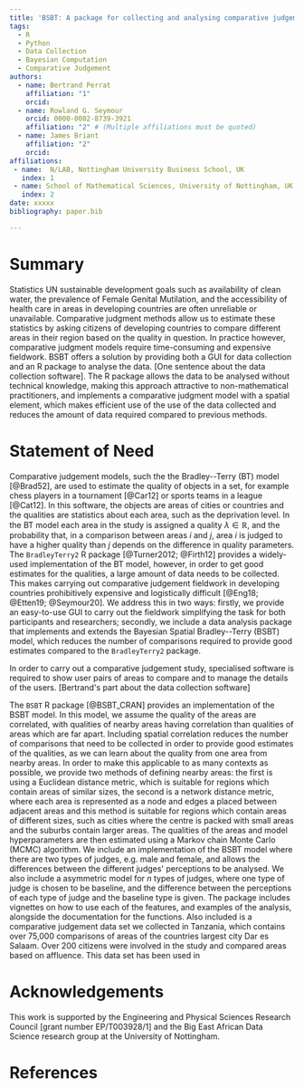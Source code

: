 ```yaml
---
title: 'BSBT: A package for collecting and analysing comparative judgement data'
tags:
  - R
  - Python
  - Data Collection
  - Bayesian Computation
  - Comparative Judgement
authors:
  - name: Bertrand Perrat
    affiliation: "1"
    orcid: 
  - name: Rowland G. Seymour
    orcid: 0000-0002-8739-3921
    affiliation: "2" # (Multiple affiliations must be quoted)
  - name: James Briant
    affiliation: "2"
    orcid: 
affiliations:
 - name:  N/LAB, Nottingham University Business School, UK
   index: 1
 - name: School of Mathematical Sciences, University of Nottingham, UK
   index: 2
date: xxxxx
bibliography: paper.bib

---
```


# Summary
Statistics UN sustainable development goals such as availability of clean water, the prevalence of Female Genital Mutilation, and the accessibility of health care in areas in developing countries are often unreliable or unavailable.  Comparative judgment methods allow us to estimate these statistics by asking citizens of developing countries to compare different areas in their region based on the quality in question. In practice however, comparative judgment models require time-consuming and expensive fieldwork. BSBT offers a solution by providing both a GUI for data collection and an R package to analyse the data. [One sentence about the data collection software]. The R package allows the data to be analysed without technical knowledge, making this approach attractive to non-mathematical practitioners, and implements a comparative judgment model with a spatial element, which makes efficient use of the use of the data collected and reduces the amount of data required compared to previous methods. 

# Statement of Need
Comparative judgement models, such the the Bradley--Terry (BT) model [@Brad52], are used to estimate the quality of objects in a set, for example chess players in a tournament [@Car12] or sports teams in a league [@Cat12]. In this software, the objects are areas of cities or countries and the qualities are statistics about each area, such as the deprivation level. In the BT model each area in the study is assigned a quality $\lambda \in \mathbb{R}$, and the probability that, in a comparison between areas $i$ and $j$, area $i$ is judged to have a higher quality than $j$ depends on the difference in quality parameters. The `BradleyTerry2` R package [@Turner2012; @Firth12] provides a widely-used implementation of the BT model, however, in order to get good estimates for the qualities, a large amount of data needs to be collected. This makes carrying out comparative judgement fieldwork in developing countries prohibitively expensive and logistically difficult [@Eng18; @Etten19; @Seymour20]. We address this in two ways: firstly, we provide an easy-to-use GUI to carry out the fieldwork simplifying the task for both participants and researchers; secondly, we include a data analysis package that implements and extends the Bayesian Spatial Bradley--Terry (BSBT) model, which reduces the number of comparisons required to provide good estimates compared to the `BradleyTerry2` package. 

In order to carry out a comparative judgement study, specialised software is required to show user pairs of areas to compare and to manage the details of the users. [Bertrand's part about the data collection software]

The `BSBT` R package [@BSBT_CRAN] provides an implementation of the BSBT model. In this model, we assume the quality of the areas are correlated, with qualities of nearby areas having correlation than qualities of areas which are far apart. Including spatial correlation reduces the number of comparisons that need to be collected in order to provide good estimates of the qualities, as we can learn about the quality from one area from nearby areas. In order to make this applicable to as many contexts as possible, we provide two methods of defining nearby areas: the first is using a Euclidean distance metric, which is suitable for regions which contain areas of similar sizes, the second is a network distance metric, where each area is represented as a node and edges a placed between adjacent areas and this method is suitable for regions which contain areas of different sizes, such as cities where the centre is packed with small areas and the suburbs contain larger areas. The qualities of the areas and model hyperparameters are then estimated using a Markov chain Monte Carlo (MCMC) algorithm. We include an implementation of the BSBT model where there are two types of judges, e.g. male and female, and allows the differences between the different judges' perceptions to be analysed. We also include a asymmetric model for $n$ types of judges, where one type of judge is chosen to be baseline, and the difference between the perceptions of each type of judge and the baseline type is given. 
The package includes vignettes on how to use each of the features, and examples of the analysis, alongside the documentation for the functions. Also included is a comparative judgement data set we collected in Tanzania, which contains over 75,000 comparisons of areas of the countries largest city Dar es Salaam. Over 200 citizens were involved in the study and compared areas based on affluence. This data set has been used in 


# Acknowledgements

This work is supported by the Engineering and Physical Sciences Research Council [grant number EP/T003928/1] and the Big East African Data Science research group at the University of Nottingham.

# References
